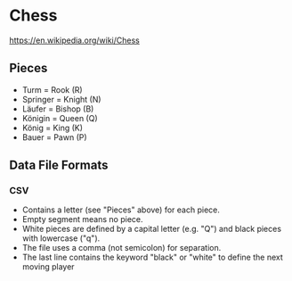 # Chess

https://en.wikipedia.org/wiki/Chess

## Pieces

- Turm = Rook (R)
- Springer = Knight (N)
- Läufer = Bishop (B)
- Königin = Queen (Q)
- König = King (K)
- Bauer = Pawn (P)

## Data File Formats

### CSV

- Contains a letter (see "Pieces" above) for each piece.  
- Empty segment means no piece.  
- White pieces are defined by a capital letter (e.g. "Q") and black pieces with lowercase ("q").  
- The file uses a comma (not semicolon) for separation.
- The last line contains the keyword "black" or "white" to define the next moving player

